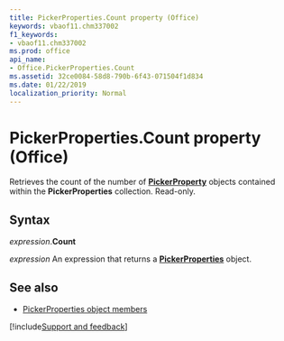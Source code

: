 ```yaml
---
title: PickerProperties.Count property (Office)
keywords: vbaof11.chm337002
f1_keywords:
- vbaof11.chm337002
ms.prod: office
api_name:
- Office.PickerProperties.Count
ms.assetid: 32ce0084-58d8-790b-6f43-071504f1d834
ms.date: 01/22/2019
localization_priority: Normal
---
```



# PickerProperties.Count property (Office)

Retrieves the count of the number of **[PickerProperty](Office.PickerProperty.md)** objects contained within the **PickerProperties** collection. Read-only.


## Syntax

_expression_.**Count**

_expression_ An expression that returns a **[PickerProperties](Office.PickerProperties.md)** object.


## See also

- [PickerProperties object members](overview/Library-Reference/pickerproperties-members-office.md)



[!include[Support and feedback](~/includes/feedback-boilerplate.md)]